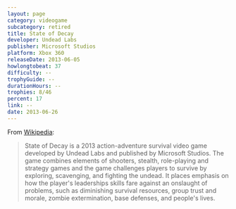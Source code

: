 ```yaml
---
layout: page
category: videogame
subcategory: retired
title: State of Decay
developer: Undead Labs
publisher: Microsoft Studios
platform: Xbox 360
releaseDate: 2013-06-05
howlongtobeat: 37
difficulty: --
trophyGuide: --
durationHours: --
trophies: 8/46
percent: 17
link: --
date: 2013-06-26
---
```


From [Wikipedia](https://en.wikipedia.org/wiki/State_of_Decay_(video_game)):

> State of Decay is a 2013 action-adventure survival video game developed by Undead Labs and published by Microsoft Studios. The game combines elements of shooters, stealth, role-playing and strategy games and the game challenges players to survive by exploring, scavenging, and fighting the undead. It places emphasis on how the player's leaderships skills fare against an onslaught of problems, such as diminishing survival resources, group trust and morale, zombie extermination, base defenses, and people's lives.
